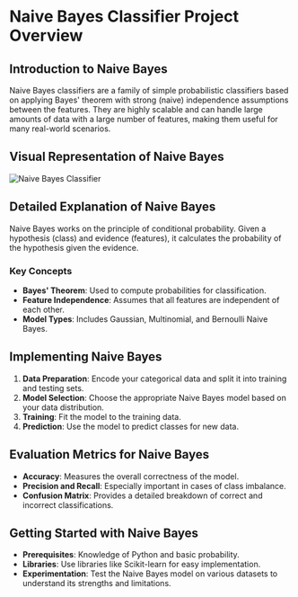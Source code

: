 
# Naive Bayes Classifier Project Overview

## Introduction to Naive Bayes
Naive Bayes classifiers are a family of simple probabilistic classifiers based on applying Bayes' theorem with strong (naive) independence assumptions between the features. They are highly scalable and can handle large amounts of data with a large number of features, making them useful for many real-world scenarios.

## Visual Representation of Naive Bayes
![Naive Bayes Classifier](https://miro.medium.com/v2/resize:fit:902/format:webp/0*A48winOith686bMA.gif)

## Detailed Explanation of Naive Bayes
Naive Bayes works on the principle of conditional probability. Given a hypothesis (class) and evidence (features), it calculates the probability of the hypothesis given the evidence.

### Key Concepts
- **Bayes' Theorem**: Used to compute probabilities for classification.
- **Feature Independence**: Assumes that all features are independent of each other.
- **Model Types**: Includes Gaussian, Multinomial, and Bernoulli Naive Bayes.

## Implementing Naive Bayes
1. **Data Preparation**: Encode your categorical data and split it into training and testing sets.
2. **Model Selection**: Choose the appropriate Naive Bayes model based on your data distribution.
3. **Training**: Fit the model to the training data.
4. **Prediction**: Use the model to predict classes for new data.

## Evaluation Metrics for Naive Bayes
- **Accuracy**: Measures the overall correctness of the model.
- **Precision and Recall**: Especially important in cases of class imbalance.
- **Confusion Matrix**: Provides a detailed breakdown of correct and incorrect classifications.

## Getting Started with Naive Bayes
- **Prerequisites**: Knowledge of Python and basic probability.
- **Libraries**: Use libraries like Scikit-learn for easy implementation.
- **Experimentation**: Test the Naive Bayes model on various datasets to understand its strengths and limitations.


